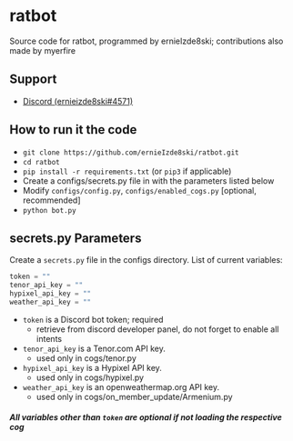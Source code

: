 # ratbot

Source code for ratbot, programmed by ernieIzde8ski; contributions also made by myerfire

## Support

- [Discord (ernieizde8ski#4571)](https://discord.gg/cHZYahK)

## How to run it the code

- `git clone https://github.com/ernieIzde8ski/ratbot.git`
- `cd ratbot`
- `pip install -r requirements.txt` (or `pip3` if applicable)
- Create a configs/secrets.py file in with the parameters listed below
- Modify `configs/config.py`, `configs/enabled_cogs.py` [optional, recommended]
- `python bot.py`

## secrets.py Parameters

Create a `secrets.py` file in the configs directory. List of current variables:

```python
token = ""
tenor_api_key = ""
hypixel_api_key = ""
weather_api_key = ""
```

- `token` is a Discord bot token; required
  - retrieve from discord developer panel, do not forget to enable all intents
- `tenor_api_key` is a Tenor.com API key.
  - used only in cogs/tenor.py
- `hypixel_api_key` is a Hypixel API key.
  - used only in cogs/hypixel.py
- `weather_api_key` is an openweathermap.org API key.
  - used only in cogs/on_member_update/Armenium.py

#### *All variables other than `token` are optional if not loading the respective cog*
